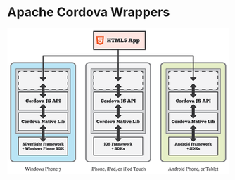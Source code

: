 <h1>Apache Cordova Wrappers</h1>

![alt resources/cordova/cordova-wrapper.png](resources/cordova/cordova-wrapper.png)
